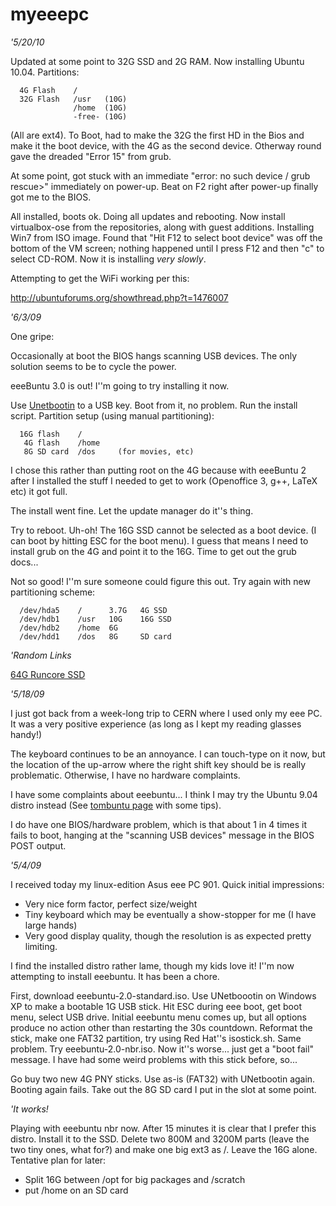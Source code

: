# myeeepc
*'5/20/10*

Updated at some point to 32G SSD and 2G RAM.  Now installing Ubuntu 10.04.
Partitions:

```
  4G Flash    /
  32G Flash   /usr   (10G)
              /home  (10G)
              -free- (10G)

```
(All are ext4).  To Boot, had to make the 32G the first HD in the Bios and make it the boot device, with the 4G as the second device.  Otherway round gave the dreaded "Error 15" from grub.

At some point, got stuck with an immediate "error: no such device / grub rescue>" immediately on power-up.  Beat on F2 right after power-up finally got me to the BIOS.

All installed, boots ok.  Doing all updates and rebooting.  Now install virtualbox-ose from the repositories, along with guest additions.  Installing Win7 from ISO image.  Found that "Hit F12 to select boot device" was off the bottom of the VM screen; nothing happened until I press F12 and then "c" to select CD-ROM.  Now it is installing *very slowly*.

Attempting to get the WiFi working per this:

http://ubuntuforums.org/showthread.php?t=1476007



*'6/3/09*

One gripe:

Occasionally at boot the BIOS hangs scanning USB devices.  The only solution seems to be
to cycle the power.

eeeBuntu 3.0 is out!  I''m going to try installing it now.

Use [Unetbootin](http://unetbootin.sourceforge.net/)
to a USB key.  Boot from it, no problem.  Run the install script.  Partition
setup (using manual partitioning):

```
  16G flash    /
   4G flash    /home
   8G SD card  /dos     (for movies, etc)

```
I chose this rather than putting root on the 4G because with eeeBuntu 2 after
I installed the stuff I needed to get to work (Openoffice 3, g++, LaTeX etc)
it got full.

The install went fine.  Let the update manager do it''s thing.

Try to reboot.  Uh-oh!  The 16G SSD cannot be selected as a boot device.
(I can boot by hitting ESC for the boot menu).  I guess that means I need
to install grub on the 4G and point it to the 16G.  Time to get out the
grub docs...

Not so good!  I''m sure someone could figure this out.
Try again with new partitioning scheme:

```
  /dev/hda5    /      3.7G   4G SSD
  /dev/hdb1    /usr   10G    16G SSD
  /dev/hdb2    /home  6G
  /dev/hdd1    /dos   8G     SD card

```


*'Random Links*

[64G Runcore SSD](http://search.stores.ebay.com/MyDigitalDiscount-com_runcore-eee_W0QQfcdZ2QQfciZ11QQfclZ4QQfromZR10QQfsnZMyDigitalDiscountQ2ecomQQfsooZ1QQfsopZ1QQfsubZ1QQsaselZ5183049QQsofpZ0)


*'5/18/09*

I just got back from a week-long trip to CERN where I used only my eee PC.
It was a very positive experience (as long as I kept my reading glasses handy!)

The keyboard continues to be an annoyance.  I can touch-type on it now, but the
location of the up-arrow where the right shift key should be is really problematic.
Otherwise, I have no hardware complaints.

I have some complaints about eeebuntu... I think I may try
the Ubuntu 9.04 distro instead
(See [tombuntu page](http://tombuntu.com/index.php/2009/05/04/installing-ubuntu-904-on-the-eee-pc-901/)
with some tips).

I do have one BIOS/hardware problem, which is that about 1 in 4 times it fails
to boot, hanging at the "scanning USB devices" message in the BIOS POST output.

*'5/4/09*

I received today my linux-edition Asus eee PC 901.  Quick initial impressions:

 * Very nice form factor, perfect size/weight
 * Tiny keyboard which may be eventually a show-stopper for me (I have large hands)
 * Very good display quality, though the resolution is as expected pretty limiting.

I find the installed distro rather lame, though my kids love it!  I''m now attempting
to install eeebuntu.  It has been a chore.

First, download eeebuntu-2.0-standard.iso.  Use UNetboootin on Windows XP to make
a bootable 1G USB stick.  Hit ESC during eee boot, get boot menu, select USB drive.
Initial eeebuntu menu comes up, but all options produce no action other than restarting
the 30s countdown.  Reformat the stick, make one FAT32 partition, try using Red Hat''s
isostick.sh.  Same problem.  Try eeebuntu-2.0-nbr.iso.  Now it''s worse... just get
a "boot fail" message.  I have had some weird problems with this stick before, so...

Go buy two new 4G PNY sticks.  Use as-is (FAT32) with UNetbootin again.  Booting again
fails.  Take out the 8G SD card I put in the slot at some point.

*'It works!*

Playing with eeebuntu nbr now.  After 15 minutes it is clear that I prefer this distro.
Install it to the SSD.  Delete two 800M and 3200M parts (leave the two tiny ones, what for?)
and make one big ext3 as /.  Leave the 16G alone.  Tentative plan for later:

 * Split 16G between /opt for big packages and /scratch
 * put /home on an SD card





